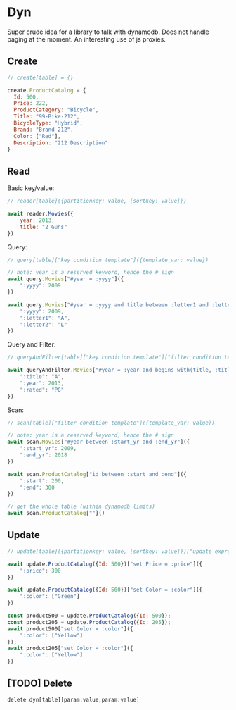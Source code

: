 # Dyn

Super crude idea for a library to talk with dynamodb.  Does not handle paging at the moment.  An interesting use of js proxies.

## Create

```js
// create[table] = {}

create.ProductCatalog = {
  Id: 500,
  Price: 222,
  ProductCategory: "Bicycle",
  Title: "99-Bike-212",
  BicycleType: "Hybrid",
  Brand: "Brand 212",
  Color: ["Red"],
  Description: "212 Description"
}
```

## Read

Basic key/value:

```js
// reader[table]({partitionkey: value, [sortkey: value]})

await reader.Movies({
	year: 2013,
	title: "2 Guns"
})
```

Query:

```js
// query[table]["key condition template"]({template_var: value})

// note: year is a reserved keyword, hence the # sign
await query.Movies["#year = :yyyy"]({
	":yyyy": 2009
})

await query.Movies["#year = :yyyy and title between :letter1 and :letter2"]({
	":yyyy": 2009,
	":letter1": "A",
	":letter2": "L"
})
```

Query and Filter:

```js
// queryAndFilter[table]["key condition template"]["filter condition template"]({template_var: value})

await queryAndFilter.Movies["#year = :year and begins_with(title, :title)"]["rated = :rated"]({
	":title": "A",
	":year": 2013,
	":rated": "PG"
})
```

Scan:

```js
// scan[table]["filter condition template"]({template_var: value})

// note: year is a reserved keyword, hence the # sign
await scan.Movies["#year between :start_yr and :end_yr"]({
	":start_yr": 2009,
	":end_yr": 2018
})

await scan.ProductCatalog["id between :start and :end"]({
	":start": 200,
	":end": 300
})

// get the whole table (within dynamodb limits)
await scan.ProductCatalog[""]()
```

## Update

```js
// update[table]({partitionkey: value, [sortkey: value]})["update expression template"]({template_var: value})

await update.ProductCatalog({Id: 500})["set Price = :price"]({
    ":price": 300
})

await update.ProductCatalog({Id: 500})["set Color = :color"]({
    ":color": ["Green"]
})

const product500 = update.ProductCatalog({Id: 500});
const product205 = update.ProductCatalog({Id: 205});
await product500["set Color = :color"]({
    ":color": ["Yellow"]
});
await product205["set Color = :color"]({
    ":color": ["Yellow"]
})
```

## [TODO] Delete

`delete dyn[table][param:value,param:value]`
